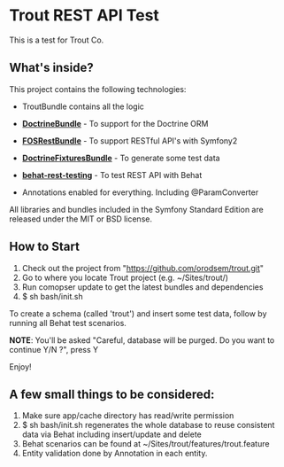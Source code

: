 Trout REST API Test
========================

This is a test for Trout Co.

What's inside?
--------------

This project contains the following technologies:

  * TroutBundle contains all the logic

  * [**DoctrineBundle**][1] - To support for the Doctrine ORM

  * [**FOSRestBundle**][2] - To support RESTful API's with Symfony2

  * [**DoctrineFixturesBundle**][3] - To generate some test data

  * [**behat-rest-testing**][4] - To test REST API with Behat

  * Annotations enabled for everything. Including @ParamConverter

All libraries and bundles included in the Symfony Standard Edition are released under the MIT or BSD license.

How to Start
------------

1. Check out the project from "https://github.com/orodsem/trout.git"
2. Go to where you locate Trout project (e.g. ~/Sites/trout/)
3. Run comopser update to get the latest bundles and dependencies
4. $ sh bash/init.sh

 To create a schema (called 'trout') and insert some test data, follow by running all Behat test scenarios.

 **NOTE**: You'll be asked "Careful, database will be purged. Do you want to continue Y/N ?", press Y

Enjoy!

A few small things to be considered:
-----------------------------------

1. Make sure app/cache directory has read/write permission
2. $ sh bash/init.sh regenerates the whole database to reuse consistent data via Behat including insert/update and delete
3. Behat scenarios can be found at ~/Sites/trout/features/trout.feature
4. Entity validation done by Annotation in each entity.

[1]:  http://symfony.com/doc/2.8/book/doctrine.html
[2]:  https://github.com/FriendsOfSymfony/FOSRestBundle
[3]:  https://packagist.org/packages/doctrine/doctrine-fixtures-bundle
[4]:  https://github.com/deminy/behat-rest-testing
